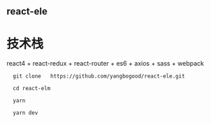 ## react-ele

# 技术栈
react4 + react-redux + react-router + es6 + axios + sass + webpack

```
  git clone   https://github.com/yangbogood/react-ele.git

  cd react-elm

  yarn 

  yarn dev

```
